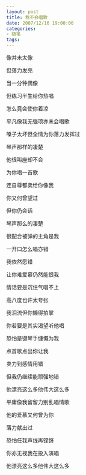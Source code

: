 ```yaml
---
layout: post
title: 我不会唱歌
date: 2007/12/16 19:00:00
categories: 
- 随笔
tags: 
---
```


像并未太像

但落力发亮

当一分钟偶像

但练习半生给你热唱

怎么竟会使你着凉

平凡像我无强项亦未会唱歌

嗓子太坏但全情为你落力发挥过

琴声那样的凄楚

他很叫座却不会

为你唱一首歌

连自尊都卖给你像我

你又何曾望过

但你仍会话

琴声那么的凄楚

很配合被弹的主角是我

一开口怎么唱亦错

我依然愿错

让你难爱慕仍然能恨我

情话要是沉住气唱不上

高八度也许太夸张

我泪流但你懒得拍掌

你若要是其实渴望听他唱

恐怕是键琴手慷慨为我

点首歌点出你让我

卖力到感情用错

但我仍继续能顽强地错

他漂亮这么多他伟大这么多

平庸像我留留力别乱唱情歌

他的爱慕又何曾为你

落力献出过

恐怕任我声线再铿锵

你亦无视我在投入演唱

他漂亮这么多他伟大这么多
